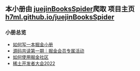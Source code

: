 ## 本小册由 <a href="https://github.com/h7ml/juejinBooksSpider.git">juejinBooksSpider</a>爬取 项目主页 <a href="https://h7ml.github.io/juejinBooksSpider">h7ml.github.io/juejinBooksSpider</a> 

### 小册总览
- <a href="./如何写一本掘金小册">如何写一本掘金小册</a>
- <a href="./源码共读第一期｜掘金会员专属活动">源码共读第一期｜掘金会员专属活动</a>
- <a href="./如何使用掘金社区">如何使用掘金社区</a>
- <a href="./稀土开发者大会2022">稀土开发者大会2022</a>
